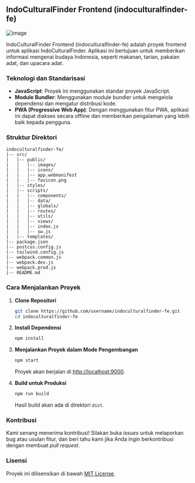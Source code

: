 ## IndoCulturalFinder Frontend (indoculturalfinder-fe)

![image](https://github.com/indoculturalfinder/indoculturalfinder-fe/assets/112412781/463c935b-d0e9-4bae-8b9b-e2829440441a)


IndoCulturalFinder Frontend (indoculturalfinder-fe) adalah proyek frontend untuk aplikasi IndoCulturalFinder. Aplikasi ini bertujuan untuk memberikan informasi mengenai budaya Indonesia, seperti makanan, tarian, pakaian adat, dan upacara adat.

### Teknologi dan Standarisasi

- **JavaScript**: Proyek ini menggunakan standar proyek JavaScript.
- **Module Bundler**: Menggunakan module bundler untuk mengelola dependensi dan mengatur distribusi kode.
- **PWA (Progressive Web App)**: Dengan menggunakan fitur PWA, aplikasi ini dapat diakses secara offline dan memberikan pengalaman yang lebih baik kepada pengguna.

### Struktur Direktori

```
indoculturalfinder-fe/
|-- src/
|   |-- public/
|   |   |-- images/
|   |   |-- icons/
|   |   |-- app.webmanifest
|   |   |-- favicon.png
|   |-- styles/
|   |-- scripts/
|   |   |-- components/
|   |   |-- data/
|   |   |-- globals/
|   |   |-- routes/
|   |   |-- utils/
|   |   |-- views/
|   |   |-- index.js
|   |   |-- sw.js
|   |-- templates/
|-- package.json
|-- postcss.config.js
|-- tailwind.config.js
|-- webpack.common.js
|-- webpack.dev.js
|-- webpack.prod.js
|-- README.md
```

### Cara Menjalankan Proyek

1. **Clone Repositori**

   ```bash
   git clone https://github.com/username/indoculturalfinder-fe.git
   cd indoculturalfinder-fe
   ```

2. **Install Dependensi**

   ```bash
   npm install
   ```

3. **Menjalankan Proyek dalam Mode Pengembangan**

   ```bash
   npm start
   ```

   Proyek akan berjalan di [http://localhost:9000](http://localhost:9000).

4. **Build untuk Produksi**

   ```bash
   npm run build
   ```

   Hasil build akan ada di direktori `dist`.

### Kontribusi

Kami senang menerima kontribusi! Silakan buka _issues_ untuk melaporkan bug atau usulan fitur, dan beri tahu kami jika Anda ingin berkontribusi dengan membuat _pull request_.

### Lisensi

Proyek ini dilisensikan di bawah [MIT License](./LICENSE).
